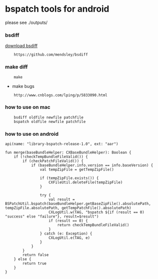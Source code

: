 # bspatch tools for android
please see ./outputs/

### bsdiff
[download bsdiff](http://www.daemonology.net/bsdiff/)
```
    https://github.com/mendsley/bsdiff
```

### make diff
```
    make
```

* make bugs
```
    http://www.cnblogs.com/lping/p/5833090.html
```

### how to use on mac
```
    bsdiff oldfile newfile patchfile
    bspatch oldfile newfile patchfile
```


### how to use on android
```
api(name: "library-bspatch-release-1.0", ext: "aar")
```

```
fun merge(baseBundleHelper: CXBaseBundleHelper): Boolean {
    if (!checkTempBundleFileValid()) {
        if (checkPatchFileValid()) {
            if (baseBundleHelper.info.version == info.baseVersion) {
                val tempZipFile = getTempZipFile()

                if (tempZipFile.exists()) {
                    CXFileUtil.deleteFile(tempZipFile)
                }

                try {
                    val result = BSPatchUtil.bspatch(baseBundleHelper.getBaseZipFile().absolutePath, tempZipFile.absolutePath, getTempPatchFile().absolutePath)
                    CXLogUtil.w(TAG, "bspatch ${if (result == 0) "success" else "failure"}, result=$result")
                    if (result == 0) {
                        return checkTempBundleFileValid()
                    }
                } catch (e: Exception) {
                    CXLogUtil.e(TAG, e)
                }
            }
        }
        return false
    } else {
        return true
    }
}
```